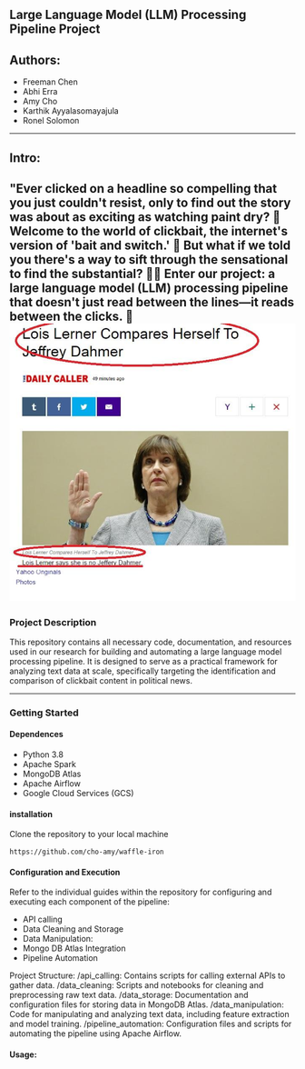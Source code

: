 ## Large Language Model (LLM) Processing Pipeline Project
## Authors:
- Freeman Chen 
- Abhi Erra
- Amy Cho
- Karthik Ayyalasomayajula
- Ronel Solomon
---
## Intro:
**"Ever clicked on a headline so compelling that you just couldn't resist, only to find out the story was about as exciting as watching paint dry? 🎨 Welcome to the world of clickbait, the internet's version of 'bait and switch.' 🎣 But what if we told you there's a way to sift through the sensational to find the substantial? 🕵️‍♂️ Enter our project: a large language model (LLM) processing pipeline that doesn't just read between the lines—it reads between the clicks. 👀**
![alt text](image.png)
---
### Project Description

This repository contains all necessary code, documentation, and resources used in our research for building and automating a large language model processing pipeline. It is designed to serve as a practical framework for analyzing text data at scale, specifically targeting the identification and comparison of clickbait content in political news.

---

### Getting Started

#### Dependences 
- Python 3.8
- Apache Spark
- MongoDB Atlas
- Apache Airflow
- Google Cloud Services (GCS)

#### installation
Clone the repository to your local machine
```
https://github.com/cho-amy/waffle-iron
```

#### Configuration and Execution
Refer to the individual guides within the repository for configuring and executing each component of the pipeline:
- API calling
- Data Cleaning and Storage
- Data Manipulation:
- Mongo DB Atlas Integration
- Pipeline Automation

Project Structure:
/api_calling: Contains scripts for calling external APIs to gather data.
/data_cleaning: Scripts and notebooks for cleaning and preprocessing raw text data.
/data_storage: Documentation and configuration files for storing data in MongoDB Atlas.
/data_manipulation: Code for manipulating and analyzing text data, including feature extraction and model training.
/pipeline_automation: Configuration files and scripts for automating the pipeline using Apache Airflow.

#### Usage:
